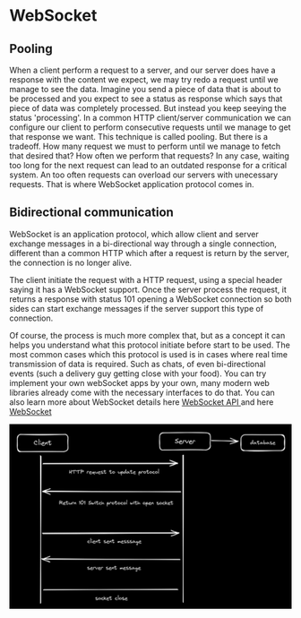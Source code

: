 # WebSocket

## Pooling

When a client perform a request to a server, and our server does have a response with the content we expect, we may try redo a request until we manage to see the data.
Imagine you send a piece of data that is about to be processed and you expect to see a status as response which says that piece of data was completely processed.
But instead you keep seeying the status 'processing'.
In a common HTTP client/server communication we can configure our client to perform consecutive requests until we manage to get that response we want. This technique is called pooling.
But there is a tradeoff. How many request we must to perform until we manage to fetch that desired that? How often we perform that requests?
In any case, waiting too long for the next request can lead to an outdated response for a critical system. An too often requests can overload our servers with unecessary requests.
That is where WebSocket application protocol comes in.

## Bidirectional communication

WebSocket is an application protocol, which allow client and server exchange messages in a bi-directional way through a single connection, different than a common HTTP which after a request is return by the server, the connection is no longer alive.

The client initiate the request with a HTTP request, using a special header saying it has a WebSocket support.
Once the server process the request, it returns a response with status 101 opening a WebSocket connection so both sides can start exchange messages if the server support this type of connection.

Of course, the process is much more complex that, but as a concept it can helps you understand what this protocol initiate before start to be used.
The most common cases which this protocol is used is in cases where real time transmission of data is required. Such as chats, of even bi-directional events (such a delivery guy getting close with your food).
You can try implement your own webSocket apps by your own, many modern web libraries already come with the necessary interfaces to do that.
You can also learn more about WebSocket details here
[WebSocket API ](https://developer.mozilla.org/en-US/docs/Web/API/WebSockets_API)
and here 
[WebSocket](https://developer.mozilla.org/en-US/docs/Web/API/WebSockets_API/Writing_WebSocket_servers)

![](/images/7.png)